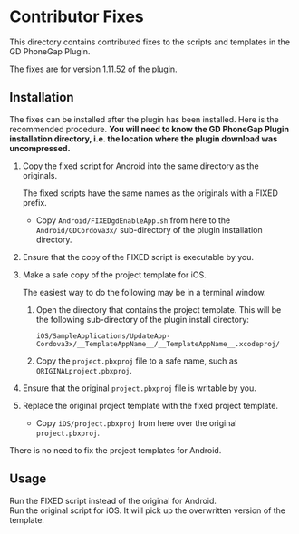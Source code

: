 Contributor Fixes
=================
This directory contains contributed fixes to the scripts and templates in the GD
PhoneGap Plugin.

The fixes are for version 1.11.52 of the plugin.

Installation
------------
The fixes can be installed after the plugin has been installed. Here is the
recommended procedure. __You will need to know the GD PhoneGap Plugin
installation directory, i.e. the location where the plugin download was
uncompressed.__

1.  Copy the fixed script for Android into the same directory as the originals.

    The fixed scripts have the same names as the originals with a FIXED prefix.
    -   Copy `Android/FIXEDgdEnableApp.sh` from here to the
        `Android/GDCordova3x/` sub-directory of the plugin installation
        directory.

2.  Ensure that the copy of the FIXED script is executable by you.

3.  Make a safe copy of the project template for iOS.

    The easiest way to do the following may be in a terminal window.
    
    1.  Open the directory that contains the project template. This will be the
        following sub-directory of the plugin install directory:

            iOS/SampleApplications/UpdateApp-Cordova3x/__TemplateAppName__/__TemplateAppName__.xcodeproj/

    2.  Copy the `project.pbxproj` file to a safe name, such as
        `ORIGINALproject.pbxproj`.
    
4.  Ensure that the original `project.pbxproj` file is writable by you.

5.  Replace the original project template with the fixed project template.

    -   Copy `iOS/project.pbxproj` from here over the original `project.pbxproj`.

There is no need to fix the project templates for Android.

Usage
-----
Run the FIXED script instead of the original for Android.  
Run the original script for iOS. It will pick up the overwritten version of the
template.
